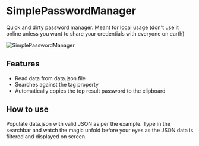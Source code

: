 # SimplePasswordManager
Quick and dirty password manager. Meant for local usage (don't use it online unless you want to share your credentials with everyone on earth)

<img src="https://user-images.githubusercontent.com/4068025/70728583-f9b84f80-1d01-11ea-94d3-8c52e2337be8.png" alt="SimplePasswordManager" />

## Features

- Read data from data.json file
- Searches against the tag property
- Automatically copies the top result password to the clipboard

## How to use

Populate data.json with valid JSON as per the example. Type in the searchbar and watch the magic unfold before your eyes as the JSON data is filtered and displayed on screen.
